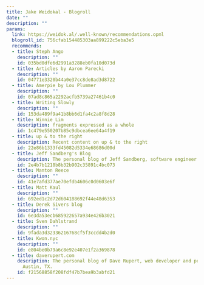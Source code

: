```yaml
---
title: Jake Weidokal - Blogroll
date: ""
description: ""
params:
  link: https://weidok.al/.well-known/recommendations.opml
  blogroll_id: 756cfab154485303aa899222c5eba3e5
  recommends:
  - title: Steph Ango
    description: ""
    id: 035bd0dfe6d2991a3288eb0fa10d073d
  - title: Articles by Aaron Parecki
    description: ""
    id: 04771e3320b44a0e37cc8de8ad3d8722
  - title: Amerpie by Lou Plummer
    description: ""
    id: 07ad8c865a2292acfb5739a27461b4c0
  - title: Writing Slowly
    description: ""
    id: 153da489f9a41b8bb6d1fa4c2a8f8d28
  - title: Winnie Lim
    description: fragments expressed as a whole
    id: 1c479e550207b85c9dbcea6ee64a4f19
  - title: up & to the right
    description: Recent content on up & to the right
    id: 22e86b1333fd45082d5334e68686d00d
  - title: Jeff Sandberg's Blog
    description: The personal blog of Jeff Sandberg, software engineer
    id: 2e4b7b1218b8b32b902c35891c4bc073
  - title: Manton Reece
    description: ""
    id: 41e7afd377ae70efdb4606c0d0603e6f
  - title: Matt Kaul
    description: ""
    id: 692ed1c2d72d604188692f44e48d6353
  - title: Derek Sivers blog
    description: ""
    id: 6e3da53ecb685922657a934e426b3021
  - title: Sven Dahlstrand
    description: ""
    id: 9fada3d32336216768cf5f3ccdd4b2d0
  - title: Kwon.nyc
    description: ""
    id: e804be0b79a6c8e92e407e1f2a369878
  - title: daverupert.com
    description: The personal blog of Dave Rupert, web developer and podcaster from
      Austin, TX.
    id: f21568858f208fdf47b7bea9b3abfd21
---
```

